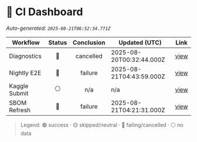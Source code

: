 # 🚦 CI Dashboard

_Auto-generated: `2025-08-21T06:52:34.771Z`_

| Workflow | Status | Conclusion | Updated (UTC) | Link |
|---|:---:|:---:|---|---|
| Diagnostics | 🔴 | cancelled | 2025-08-20T00:32:44.000Z | [view](https://github.com/bartytime4life/ArielSensorArray/actions/runs/17085098246) |
| Nightly E2E | 🔴 | failure | 2025-08-21T04:43:59.000Z | [view](https://github.com/bartytime4life/ArielSensorArray/actions/runs/17117315426) |
| Kaggle Submit | ⚪ | n/a | n/a | [view]( ) |
| SBOM Refresh | 🔴 | failure | 2025-08-21T04:21:31.000Z | [view](https://github.com/bartytime4life/ArielSensorArray/actions/runs/17117011722) |

> Legend: 🟢 success · 🟡 skipped/neutral · 🔴 failing/cancelled · ⚪ no data
